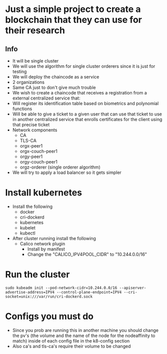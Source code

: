 # Just a simple project to create a blockchain that they can use for their research
## Info
- It will be single cluster
- We will use the algorithm for single cluster orderers since it is just for testing
- We will deploy the chaincode as a service
- 2 organizations
- Same CA just to don't give much trouble
- We wish to create a chaincode that receives a registration from a external centralized service that:
 - Will register its identification table based on biometrics and polynomial functions
 - Will be able to give a ticket to a given user that can use that ticket to use in another centralized service that enrolls certificates for the client using that precise ticket
- Network components
    - CA
    - TLS-CA
    - orgx-peer1
    - orgx-couch-peer1
    - orgy-peer1
    - orgy-couch-peer1
    - orgz-orderer (single orderer algorithm)
- We will try to apply a load balancer so it gets simpler
# Install kubernetes
- Install the following
  - docker
  - cri-dockerd
  - kubernetes
  - kubelet
  - kubectl
- After cluster running install the following
  - Calico network plugin
    - Install by manifest
    - Change the "CALICO_IPV4POOL_CIDR" to "10.244.0.0/16"
# Run the cluster
```
sudo kubeadm init --pod-network-cidr=10.244.0.0/16 --apiserver-advertise-address=IPV4 --control-plane-endpoint=IPV4 --cri-socket=unix:///var/run/cri-dockerd.sock
```
# Configs you must do
- Since you prob are running this in another machine you should change the pv's (the volume and the name of the node for the nodeaffinity to match) inside of each config file in the k8-config section
- Also ca's and tls-ca's require their volume to be changed